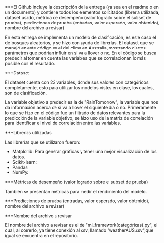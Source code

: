 ***El Github incluye la descripción de la entrega (ya sea en el readme o en un documento) y contiene todos los elementos solicitados (librería utilizada, dataset usado, métrica de desempeño (valor logrado sobre el subset de prueba), predicciones de prueba (entradas, valor esperado, valor obtenido), nombre del archivo a revisar)

En esta entrega se implementa un modelo de clasificación, es este caso el de bosques aleatorios, y se hizo con ayuda de librerías. El dataset que se manejó en este código es el del clima en Australia, mostrando ciertos parámetros que podrían influir en si va a llover o no. En el código se busca predecir al tomar en cuenta las variables que se correlacionan lo más posible con el resultado. 

***Dataset 

El dataset cuenta con 23 variables, donde sus valores con categóricos completamente, esto para utilizar los modelos vistos en clase, los cuales, son de clasificación.

La variable objetivo a predecir es la de "RainTomorrow", la variable que nos da información acerca de si va a llover el siguiente día o no. Primeramente lo que se hizo en el código fue un filtrado de datos relevantes para la predicción de la variable objetivo, se hizo uso de la matriz de correlación para identificar el nivel de correlación entre las variables.


***Librerias utilizadas  

Las librerías que se utilizaron fueron:

- Matplotlib: Para generar gráficas y tener una mejor visualización de los datos. 
- Scikit-learn: 
- Pandas:  
- NumPy: 




***Métricas de desempeño (valor logrado sobre el subset de prueba)

También se presentan métricas para medir el rendimiento del modelo.


***Predicciones de prueba (entradas, valor esperado, valor obtenido), nombre del archivo a revisar)



***Nombre del archivo a revisar 

El nombre del archivo a revisar es el de "ml_framework(categóricas).py", el cual, al correrlo, ya tiene conexión al csv, llamado "weatherAUS.csv",que igual se encuentra en el repositorio.

